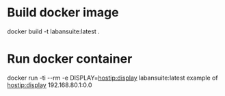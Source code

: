 # Build docker image
docker build -t labansuite:latest .
# Run docker container
docker run -ti --rm  -e DISPLAY=<hostip:display> labansuite:latest
example of <hostip:display>
192.168.80.1:0.0